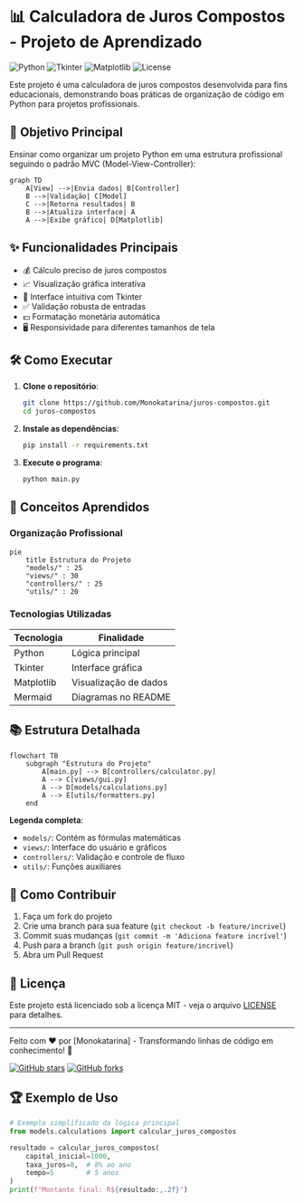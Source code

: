 # 📊 Calculadora de Juros Compostos - Projeto de Aprendizado

![Python](https://img.shields.io/badge/Python-3.8+-blue.svg)
![Tkinter](https://img.shields.io/badge/GUI-Tkinter-green.svg)
![Matplotlib](https://img.shields.io/badge/Graphs-Matplotlib-orange.svg)
![License](https://img.shields.io/badge/License-MIT-yellow.svg)

Este projeto é uma calculadora de juros compostos desenvolvida para fins educacionais, demonstrando boas práticas de organização de código em Python para projetos profissionais.

## 🎯 Objetivo Principal

Ensinar como organizar um projeto Python em uma estrutura profissional seguindo o padrão MVC (Model-View-Controller):

```mermaid
graph TD
    A[View] -->|Envia dados| B[Controller]
    B -->|Validação| C[Model]
    C -->|Retorna resultados| B
    B -->|Atualiza interface| A
    A -->|Exibe gráfico| D[Matplotlib]
```

## ✨ Funcionalidades Principais

- 💰 Cálculo preciso de juros compostos
- 📈 Visualização gráfica interativa
- 🎨 Interface intuitiva com Tkinter
- ✅ Validação robusta de entradas
- 💵 Formatação monetária automática
- 🖥️ Responsividade para diferentes tamanhos de tela

## 🛠️ Como Executar

1. **Clone o repositório**:
   ```bash
   git clone https://github.com/Monokatarina/juros-compostos.git
   cd juros-compostos
   ```

2. **Instale as dependências**:
   ```bash
   pip install -r requirements.txt
   ```

3. **Execute o programa**:
   ```bash
   python main.py
   ```


## 🧠 Conceitos Aprendidos

### Organização Profissional
```mermaid
pie
    title Estrutura do Projeto
    "models/" : 25
    "views/" : 30
    "controllers/" : 25
    "utils/" : 20
```

### Tecnologias Utilizadas
| Tecnologia | Finalidade |
|------------|------------|
| Python | Lógica principal |
| Tkinter | Interface gráfica |
| Matplotlib | Visualização de dados |
| Mermaid | Diagramas no README |

## 📚 Estrutura Detalhada

```mermaid
flowchart TB
    subgraph "Estrutura do Projeto"
        A[main.py] --> B[controllers/calculator.py]
        A --> C[views/gui.py]
        A --> D[models/calculations.py]
        A --> E[utils/formatters.py]
    end
```

**Legenda completa**:
- `models/`: Contém as fórmulas matemáticas
- `views/`: Interface do usuário e gráficos
- `controllers/`: Validação e controle de fluxo
- `utils/`: Funções auxiliares

## 🤝 Como Contribuir

1. Faça um fork do projeto
2. Crie uma branch para sua feature (`git checkout -b feature/incrivel`)
3. Commit suas mudanças (`git commit -m 'Adiciona feature incrível'`)
4. Push para a branch (`git push origin feature/incrivel`)
5. Abra um Pull Request

## 📄 Licença

Este projeto está licenciado sob a licença MIT - veja o arquivo [LICENSE](LICENSE) para detalhes.

---

Feito com ❤️ por [Monokatarina] - Transformando linhas de código em conhecimento! 🚀

[![GitHub stars](https://img.shields.io/github/stars/Monokatarina/juros-compostos?style=social)](https://github.com/Monokatarina/juros-compostos)
[![GitHub forks](https://img.shields.io/github/forks/Monokatarina/juros-compostos?style=social)](https://github.com/Monokatarina/juros-compostos/network)

## 🏆 Exemplo de Uso

```python
# Exemplo simplificado da lógica principal
from models.calculations import calcular_juros_compostos

resultado = calcular_juros_compostos(
    capital_inicial=1000,
    taxa_juros=8,  # 8% ao ano
    tempo=5        # 5 anos
)
print(f"Montante final: R${resultado:,.2f}")
```
